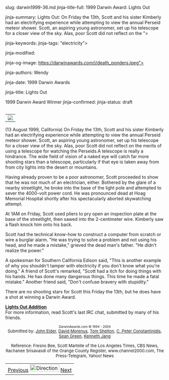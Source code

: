 slug: darwin1999-36.md
jinja-title-full: 1999 Darwin Award: Lights Out

jinja-summary: Lights Out: On Friday the 13th, Scott and his sister Kimberly had an electrifying experience while attempting to view the annual Perseid meteor shower. Scott, an aspiring young astronomer, set up his telescope for a closer view of the sky. Alas, poor Scott did not reflect on the ">

jinja-keywords:
jinja-tags: "electricity">

jinja-modified:

jinja-og-image: https://darwinawards.com/i/death_ponders.jpeg">

jinja-authors: Wendy

jinja-date: 1999 Darwin Awards


jinja-title: Lights Out

1999 Darwin Award Winner
jinja-confirmed:
jinja-status: draft

<TABLE border=0 align=right><TR><TD align=center>
<A href="/cgi/search.pl?keywords=category%3Delectricity&swishindex=stories.data&show_description=yes&maxdisplay=10&maxresults=50"><IMG src="/i/icon/electricity.jpg" border=0></A>

</TD></TR></TABLE>

(13 August 1999, California) On Friday the 13th, Scott and his sister Kimberly had an electrifying experience while attempting to view the annual Perseid meteor shower. Scott, an aspiring young astronomer, set up his telescope for a closer view of the sky. Alas, poor Scott did not reflect on the merits of using a telescope for watching the Perseids.A telescope is really a hindrance. The wide field of vision of a naked eye will catch far more shooting stars than a telescope, particularly if that eye is taken away from from city lights into the desert or mountains.

Having already proven to be a poor astronomer, Scott proceeded to show that he was not much of an electrician, either. Bothered by the glare of a nearby streetlight, he broke into the base of the light pole and attempted to sever the 4000-volt power cord. He was pronounced dead at Hoag Memorial Hospital shortly after his spectacularly aborted skywatching attempt.

At 1AM on Friday, Scott used pliers to pry open an inspection plate at the base of the streetlight, then sawed into the 2-centimeter wire. Kimberly saw a flash knock him onto his back.

<P>Scott had the technical know-how to construct a computer from scratch or wire a burglar alarm. "He was trying to solve a problem and not using his head, and he made a mistake," grieved the dead man's father. "He didn't realize the power."

A spokesman for Southern California Edison said, "This is another example of why you shouldn't tamper with electricity if you don't know what you're doing." A friend of Scott's remarked, "Scott had a itch for doing things with his hands. He has done many dangerous things. This time he made a fatal mistake." Another friend said, "Don't confuse bravery with stupidity."

There are no shooting stars for Scott this Friday the 13th, but he does have a shot at winning a Darwin Award.
<P><B><A href="darwin1999-36a.html">Lights Out Addition</A></B><BR>
For more information, read Scott's last IRC chat, submitted by many of his friends.<!-- Scott Millett, 20, Newport Beach, CA, Robert and Beth Millet; brother, Ryan, 23; sisters Kimberly, 17, and Megan, 14 -->
</TD></TR><TR valign="top"><TD colspan="2">
<P><CENTER>

<CENTER>
<FONT size="-7">DarwinAwards.com © 1994 - 2004</FONT>
</CENTER>
<FONT size="-1">Submitted by: <A href="mailto:REMOVE-john@jelder.com">John Elder</A><A href="mailto:REMOVE-David_Morenus@MailZone.com"></A>, <A href="mailto:REMOVE-David_Morenus@MailZone.com">David Morenus</A>, <A href="mailto:REMOVE-flyer@lightspeed.net">Tom Shelton</A>, <A href="mailto:REMOVE-peter-c@home.com">C. Peter Constantinidis</A>, <A href="mailto:REMOVE-seangreen66@hotmail.com">Sean Green</A>, <A href="mailto:REMOVE-Kenneth_Jang@rsmi.com">Kenneth Jang</A></FONT>
</CENTER>
<P><CENTER><FONT size="-1">Reference: Fresno Bee, Scott Martelle of the Los Angeles Times, CBS News, Rachanee Srisavasdi of the Orange County Register, www.channel2000.com, The Press-Telegram, Yahoo! News</FONT></CENTER>
<CENTER>

<!--#include virtual="/inc/votebar_viewvoteonly" -->

</CENTER>
</TD></TR></TABLE>
<TABLE width=100% border=0 background="/i/bgmain.jpg" cellspacing=5 cellpadding=10><TR><TD>
<CENTER>
<A href="darwin1999-35.html">Previous</A> <IMG src="/i/arrowani.gif" width="93" height="24" border="0" alt="Directions"> <A href="darwin1999-38.html">Next</A>
</CENTER>
</H2>
</CENTER>

<!--#include file=nav_1999.html -->


